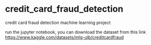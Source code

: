 # credit_card_fraud_detection

credit card fraud detection machine learning project

run the jupyter notebook, you can download the dataset from this link https://www.kaggle.com/datasets/mlg-ulb/creditcardfraud
